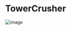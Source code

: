 # TowerCrusher
![image](https://user-images.githubusercontent.com/70088887/203627637-978a196e-fb16-46dc-acac-ad7135f650bc.png)
